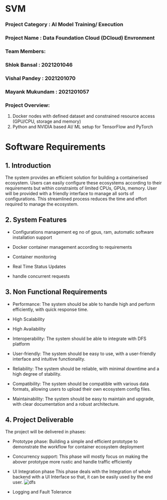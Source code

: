 # SVM
### Project Category : AI Model Training/ Execution
### Project Name : Data Foundation Cloud (DCloud) Envronment 
### Team Members:
### Shlok Bansal : 2021201046
### Vishal Pandey : 2021201070
### Mayank Mukundam : 2021201057
### Project Overview:
1. Docker nodes with defined dataset and constrained resource access (GPU/CPU, storage and memory)
2.  Python and NVIDIA based AI/ ML setup for TensorFlow and PyTorch
# Software Requirements
## 1. Introduction

The system provides an efficient solution for building a containerised ecosystem. Users can easily configure these ecosystems according to their requirements but within constraints of limited CPUs, GPUs, memory. User will be provided with a friendly interface to manage all sorts of configurations. This streamlined process reduces the time and effort required to manage the ecosystem.

## 2. System Features

- Configurations management eg no of gpus, ram, automatic software installation support 

- Docker container management according to requirements

- Container monitoring

- Real Time Status Updates

- handle concurrent requests

## 3. Non Functional Requirements

- Performance: The system should be able to handle high and perform efficiently, with quick response time.

- High Scalability

- High Availability

- Interoperability: The system should be able to integrate with DFS platform

- User-friendly: The system should be easy to use, with a user-friendly interface and intuitive functionality.

- Reliability: The system should be reliable, with minimal downtime and a high degree of stability.

- Compatibility: The system should be compatible with various data formats, allowing users to upload their own ecosystem config files.

- Maintainability: The system should be easy to maintain and upgrade, with clear documentation and a robust architecture.

## 4. Project Deliverable
The project will be delivered in phases:
- Prototype phase: Building a simple and efficient prototype to demonstrate the workflow for container ecosystem deployment
- Concurrency support: This phase will mostly focus on making the abover prototype more rustic and handle traffic efficiently
- UI Integration phase
    This phase deals with the Integration of whole backend with a UI Interface so that, it can be easily used by the end user.
    ![dfs](https://user-images.githubusercontent.com/89220287/220525179-6791ee82-f38e-44b9-9c7f-910b2d36de28.png)

    
      
- Logging and Fault Tolerance

